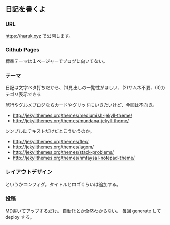 ## 日記を書くよ

### URL
https://haruk.xyz で公開します。

### Github Pages
標準テーマは１ページャーでブログに向いてない。

### テーマ
日記は文字ベタ打ちだから、(1)見出しの一覧性がほしい、(2)サムネ不要、(3)カテゴリ表示できる

旅行やグルメブログならカードやグリッドにいきたいけど、今回は不向き。
- http://jekyllthemes.org/themes/mediumish-jekyll-theme/
- http://jekyllthemes.org/themes/mundana-jekyll-theme/

シンプルにテキストだけだとこういうのか。
- http://jekyllthemes.org/themes/flex/
- http://jekyllthemes.org/themes/lagom/
- http://jekyllthemes.org/themes/stack-problems/
- http://jekyllthemes.org/themes/hmfaysal-notepad-theme/

### レイアウトデザイン

というかコンフィグ。タイトルとロゴくらいは追加する。

### 投稿

MD書いてアップするだけ。
自動化とか全然わからない。
毎回 generate して deploy する。

